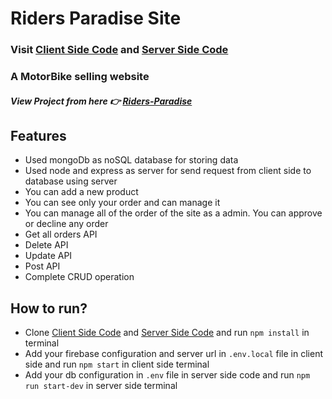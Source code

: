 # Riders Paradise Site

### Visit [Client Side Code](https://github.com/jbmakib/riders-paradise-client) and [Server Side Code](https://github.com/jbmakib/riders-paradise-server)

### A MotorBike selling website

##### View Project from here 👉 [Riders-Paradise](https://riders-paradise-mern.web.app/)

## Features

-   Used mongoDb as noSQL database for storing data
-   Used node and express as server for send request from client side to database using server
-   You can add a new product
-   You can see only your order and can manage it
-   You can manage all of the order of the site as a admin. You can approve or decline any order
-   Get all orders API
-   Delete API
-   Update API
-   Post API
-   Complete CRUD operation

## How to run?

-   Clone [Client Side Code](https://github.com/jbmakib/riders-paradise-client) and [Server Side Code](https://github.com/jbmakib/riders-paradise-server) and run `npm install` in terminal
-   Add your firebase configuration and server url in `.env.local` file in client side and run `npm start` in client side terminal
-   Add your db configuration in `.env` file in server side code and run `npm run start-dev` in server side terminal
